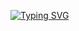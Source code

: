 [![Typing SVG](https://readme-typing-svg.demolab.com?font=Fira+Code&pause=1000&random=false&width=435&lines=Computer+Science+Engineer;Web+Developer;Programmer)](https://git.io/typing-svg)
